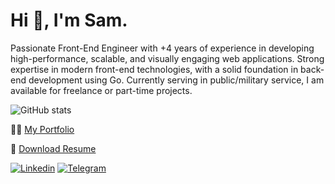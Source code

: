 # Hi 👋, I'm **Sam**.

Passionate Front-End Engineer with +4 years of experience in developing high-performance, scalable,
and visually engaging web applications. Strong expertise in modern front-end technologies, with a solid
foundation in back-end development using Go.
Currently serving in public/military service, I am available for freelance or part-time projects.


![GitHub stats](https://github-readme-stats.vercel.app/api?username=samznd&count_private=true&show_icons=false&include_all_commits=true&hide_title=true&theme=gruvbox&bg_color=0D1117&border_color=0D1117&text_color=ffffff)


👨‍💻 [My Portfolio](https://samzandian.com)

📄 [Download Resume](https://drive.google.com/file/d/1eXLxZS77NGp8lM7KRfeGff3Rv4bk3BnC/view?usp=sharing)

[![Linkedin](https://img.shields.io/badge/-LinkedIn-076678?style=flat&logo=Linkedin&logoColor=fbf1c7)](https://www.linkedin.com/in/sam-zandian-98155a120/)
[![Telegram](https://img.shields.io/badge/-Telegram-076678?style=flat&logo=telegram&logoColor=fbf1c7)](https://telegram.me/sam_znd/)
